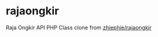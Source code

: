 # rajaongkir

Raja Ongkir API PHP Class clone from [zhiephie/rajaongkir](https://github.com/zhiephie/rajaongkir)
